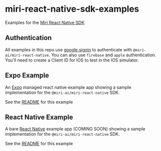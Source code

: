 # miri-react-native-sdk-examples

Examples for the [Miri React Native SDK](https://www.miri.ai/developer/docs/alpha)

## Authentication

All examples in this repo use [google signin](https://react-native-google-signin.github.io/docs/original) to authenticate with `@miri-ai/miri-react-native`. You can also use `firebase` and `apple` authentication. You'll need to create a Client ID for IOS to test in the IOS simulator.

## Expo Example

An [Expo](https://docs.expo.dev/) managed react native example app showing a sample implementation for the `@miri-ai/miri-react-native` SDK.

See the [README](/expoexample/README.md) for this example

## React Native Example

A bare [React Native](https://reactnative.dev/) example app (COMING SOON) showing a sample implementation for the `@miri-ai/miri-react-native` SDK.

See the [README](/reactnativeexample/README.md) for this example
